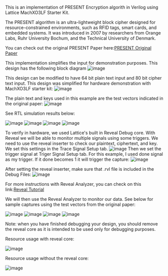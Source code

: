 This is an implementation of PRESENT Encryption algorith in Verilog using Lattice MachXO3LF Starter Kit.

The PRESENT algorithm is an ultra-lightweight block cipher designed for resource-constrained environments, such as RFID tags, smart cards, and embedded systems. 
It was introduced in 2007 by researchers from Orange Labs, Ruhr University Bochum, and the Technical University of Denmark.

You can check out the original PRESENT Paper here:[PRESENT Original Paper](https://www.iacr.org/archive/ches2007/47270450/47270450.pdf) 

This implementation simplifies the input for demonstration purposes. This design has the following block diagram
![image](https://github.com/user-attachments/assets/1340730d-87b8-4622-a5df-188544604d8c)

This design can be modified to have 64 bit plain text input and 80 bit cipher text input. This design was simplified for hardware demonstration with MachXO3LF starter kit:
![image](https://github.com/user-attachments/assets/88a7d594-34ff-43e8-9b47-d146b8b5321d)



The plain text and keys used in this example are the test vectors indicated in the original paper:
![image](https://github.com/user-attachments/assets/6b5a1c62-0bcd-4c93-908d-0bb8c179c851)
 
See RTL simulation results below:

![image](https://github.com/user-attachments/assets/9eeb12f3-697e-4436-9aae-04e03f5c139a)
![image](https://github.com/user-attachments/assets/aac72a90-7a97-4bd5-a3d4-fb3d4f72cf68)
![image](https://github.com/user-attachments/assets/96c5f2f5-19a5-4bb9-82bc-205d5cbc6df5)
![image](https://github.com/user-attachments/assets/f6c50c80-e355-47d1-a2b5-8ff52c56ee43)


To verify in hardware, we used Lattice's built in Reveal Debug core. With Reveal we will be able to monitor multiple signals using some triggers. We need to use the reveal inserter to check our plaintext, ciphertext, and key. We set this settings in the Trace Signal Setup tab.
![image](https://github.com/user-attachments/assets/9ac95dc3-4aaa-4d1c-8b37-7894730b30f1)
Then we set the trigger signal at Triger Signal Setup tab. For this example, I used done signal as my trigger. If it done becomes 1 it will trigger the capture:
![image](https://github.com/user-attachments/assets/cb62cc46-e6e0-43ae-ba27-db7b3412fdbf)

After setting the reveal inserter, make sure that .rvl file is included in the Debug Files:
![image](https://github.com/user-attachments/assets/f52debf2-6d75-436c-9bdf-c0f314cda89f)

For more instructions with Reveal Analyzer, you can check on this link:[Reveal Tutorial](https://www.youtube.com/watch?v=krbasfW3h5E) 

We will then use the Reveal Analyzer to monitor our data. See below for sample captures using the test vectors from the original paper:

![image](https://github.com/user-attachments/assets/a886429b-cbd3-4385-9fce-10aed4ed9c5b)
![image](https://github.com/user-attachments/assets/f6c50a46-0e44-4352-ba88-e09b2a976b73)
![image](https://github.com/user-attachments/assets/519d424a-b428-466e-9dd5-092d108f9e59)
![image](https://github.com/user-attachments/assets/6b8bf3d6-1213-48fb-9609-cbae8ae6d5e4)

Note: when you have finished debugging your design, you should remove the reveal core as it is intended to be used only for debugging purposes. 

Resource usage with reveal core:

![image](https://github.com/user-attachments/assets/87950e56-c54a-4353-968e-15d55d2792d1)

Resource usage without the reveal core:

![image](https://github.com/user-attachments/assets/0fa6ec50-bc6e-4fca-b370-eab8567d932f)













